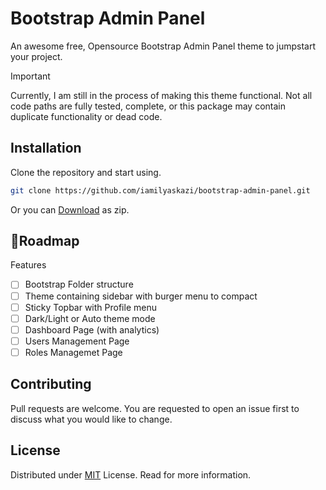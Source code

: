 # Bootstrap Admin Panel

An awesome free, Opensource Bootstrap Admin Panel theme to jumpstart your project.

> [!IMPORTANT]
> Currently, I am still in the process of making this theme functional.
> Not all code paths are fully tested, complete, or this package
> may contain duplicate functionality or dead code.

## Installation

Clone the repository and start using.

```bash
git clone https://github.com/iamilyaskazi/bootstrap-admin-panel.git
```

Or you can [Download](https://github.com/iamilyaskazi/bootstrap-admin-panel/archive/refs/heads/main.zip) as zip.

## 🚧Roadmap

Features

- [ ] Bootstrap Folder structure
- [ ] Theme containing sidebar with burger menu to compact
- [ ] Sticky Topbar with Profile menu
- [ ] Dark/Light or Auto theme mode
- [ ] Dashboard Page (with analytics)
- [ ] Users Management Page
- [ ] Roles Managemet Page

## Contributing

Pull requests are welcome. You are requested to open an issue first to discuss what you would like to change.

## License

Distributed under [MIT](https://github.com/iamilyaskazi/bootstrap-admin-panel/blob/main/LICENSE) License. Read for more information.
